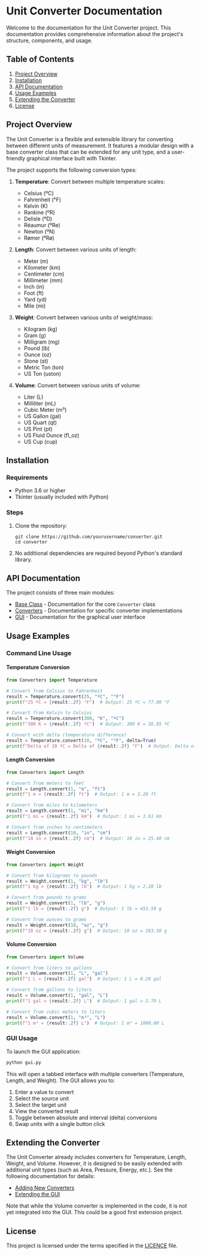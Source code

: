 # Unit Converter Documentation

Welcome to the documentation for the Unit Converter project. This documentation provides comprehensive information about the project's structure, components, and usage.

## Table of Contents

1. [Project Overview](#project-overview)
2. [Installation](#installation)
3. [API Documentation](#api-documentation)
4. [Usage Examples](#usage-examples)
5. [Extending the Converter](#extending-the-converter)
6. [License](#license)

## Project Overview

The Unit Converter is a flexible and extensible library for converting between different units of measurement. It features a modular design with a base converter class that can be extended for any unit type, and a user-friendly graphical interface built with Tkinter.

The project supports the following conversion types:

1. **Temperature**: Convert between multiple temperature scales:
   - Celsius (ºC)
   - Fahrenheit (°F)
   - Kelvin (K)
   - Rankine (ºR)
   - Delisle (ºD)
   - Réaumur (ºRe)
   - Newton (ºN)
   - Rømer (ºRø)

2. **Length**: Convert between various units of length:
   - Meter (m)
   - Kilometer (km)
   - Centimeter (cm)
   - Millimeter (mm)
   - Inch (in)
   - Foot (ft)
   - Yard (yd)
   - Mile (mi)

3. **Weight**: Convert between various units of weight/mass:
   - Kilogram (kg)
   - Gram (g)
   - Milligram (mg)
   - Pound (lb)
   - Ounce (oz)
   - Stone (st)
   - Metric Ton (ton)
   - US Ton (uston)

4. **Volume**: Convert between various units of volume:
   - Liter (L)
   - Milliliter (mL)
   - Cubic Meter (m³)
   - US Gallon (gal)
   - US Quart (qt)
   - US Pint (pt)
   - US Fluid Ounce (fl_oz)
   - US Cup (cup)

## Installation

### Requirements

- Python 3.6 or higher
- Tkinter (usually included with Python)

### Steps

1. Clone the repository:
   ```
   git clone https://github.com/yourusername/converter.git
   cd converter
   ```

2. No additional dependencies are required beyond Python's standard library.

## API Documentation

The project consists of three main modules:

- [Base Class](base_class.md) - Documentation for the core `Converter` class
- [Converters](converters.md) - Documentation for specific converter implementations
- [GUI](gui.md) - Documentation for the graphical user interface

## Usage Examples

### Command Line Usage

#### Temperature Conversion

```python
from Converters import Temperature

# Convert from Celsius to Fahrenheit
result = Temperature.convert(25, "ºC", "°F")
print(f"25 ºC = {result:.2f} °F")  # Output: 25 ºC = 77.00 °F

# Convert from Kelvin to Celsius
result = Temperature.convert(300, "K", "ºC")
print(f"300 K = {result:.2f} ºC")  # Output: 300 K = 26.85 ºC

# Convert with delta (temperature difference)
result = Temperature.convert(10, "ºC", "°F", delta=True)
print(f"Delta of 10 ºC = Delta of {result:.2f} °F")  # Output: Delta of 10 ºC = Delta of 18.00 °F
```

#### Length Conversion

```python
from Converters import Length

# Convert from meters to feet
result = Length.convert(1, "m", "ft")
print(f"1 m = {result:.2f} ft")  # Output: 1 m = 3.28 ft

# Convert from miles to kilometers
result = Length.convert(1, "mi", "km")
print(f"1 mi = {result:.2f} km")  # Output: 1 mi = 1.61 km

# Convert from inches to centimeters
result = Length.convert(10, "in", "cm")
print(f"10 in = {result:.2f} cm")  # Output: 10 in = 25.40 cm
```

#### Weight Conversion

```python
from Converters import Weight

# Convert from kilograms to pounds
result = Weight.convert(1, "kg", "lb")
print(f"1 kg = {result:.2f} lb")  # Output: 1 kg = 2.20 lb

# Convert from pounds to grams
result = Weight.convert(1, "lb", "g")
print(f"1 lb = {result:.2f} g")  # Output: 1 lb = 453.59 g

# Convert from ounces to grams
result = Weight.convert(10, "oz", "g")
print(f"10 oz = {result:.2f} g")  # Output: 10 oz = 283.50 g
```

#### Volume Conversion

```python
from Converters import Volume

# Convert from liters to gallons
result = Volume.convert(1, "L", "gal")
print(f"1 L = {result:.2f} gal")  # Output: 1 L = 0.26 gal

# Convert from gallons to liters
result = Volume.convert(1, "gal", "L")
print(f"1 gal = {result:.2f} L")  # Output: 1 gal = 3.79 L

# Convert from cubic meters to liters
result = Volume.convert(1, "m³", "L")
print(f"1 m³ = {result:.2f} L")  # Output: 1 m³ = 1000.00 L
```

### GUI Usage

To launch the GUI application:

```python
python gui.py
```

This will open a tabbed interface with multiple converters (Temperature, Length, and Weight). The GUI allows you to:
1. Enter a value to convert
2. Select the source unit
3. Select the target unit
4. View the converted result
5. Toggle between absolute and interval (delta) conversions
6. Swap units with a single button click

## Extending the Converter

The Unit Converter already includes converters for Temperature, Length, Weight, and Volume. However, it is designed to be easily extended with additional unit types (such as Area, Pressure, Energy, etc.). See the following documentation for details:

- [Adding New Converters](converters.md#creating-additional-converters)
- [Extending the GUI](gui.md#extending-the-gui)

Note that while the Volume converter is implemented in the code, it is not yet integrated into the GUI. This could be a good first extension project.

## License

This project is licensed under the terms specified in the [LICENCE](../LICENCE) file.